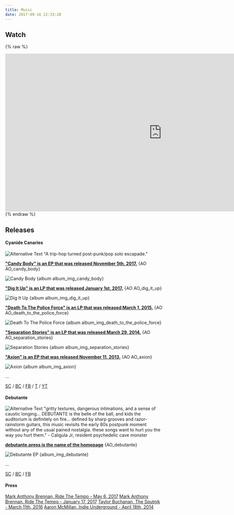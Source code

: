 ```yaml
---
title: Music
date: 2017-09-16 22:33:20
---
```


## Watch
{% raw %}
<iframe width="1000" height="505" src="https://www.youtube.com/embed/7hpZ09RvidQ?rel=0&amp;controls=0" frameborder="0" allowfullscreen></iframe>
{% endraw %}

## Releases
#### Cyanide Canaries
![Alternative Text](/images/cyanidecanariesphoto.jpg "Callbacks")
"A trip-hop turned post-punk/pop solo escapade."

**["Candy Body" is an EP that was released November 5th, 2017.](https://cyanidecanaries.bandcamp.com/album/candy-body-ep)** {AO AO_candy_body} 

![Candy Body](/images/albums/candybody.jpg) {album album_img_candy_body}

**["Dig It Up" is an LP that was released January 1st, 2017.](https://cyanidecanaries.bandcamp.com/album/dig-it-up)** {AO AO_dig_it_up} 

![Dig It Up](/images/albums/dig_it_up.jpg) {album album_img_dig_it_up}

**["Death To The Police Force" is an LP that was released March 1, 2015.](https://cyanidecanaries.bandcamp.com/album/death-to-the-police-force)** {AO AO_death_to_the_police_force} 

![Death To The Police Force](/images/albums/death.jpg) {album album_img_death_to_the_police_force}

**["Separation Stories" is an LP that was released March 29, 2014.](https://cyanidecanaries.bandcamp.com/album/separation-stories)** {AO AO_separation_stories} 

![Separation Stories](/images/albums/separation.jpg) {album album_img_separation_stories}

**["Axion" is an EP that was released November 11, 2013.](https://cyanidecanaries.bandcamp.com/album/axion-ep)** {AO AO_axion} 

![Axion](/images/albums/axion.jpg) {album album_img_axion}

...

[SC](https://soundcloud.com/cyanidecanaries) / [BC](https://cyanidecanaries.bandcamp.com/album/dig-it-up) / [FB](https://www.facebook.com/cyanidecanaries/) / [T](https://twitter.com/CYANIDECANARIES) / [YT](https://www.youtube.com/watch?v=l7MafnGXWDE&t=1011s)

#### Debutante
![Alternative Text](https://f4.bcbits.com/img/0009394230_100.png "Callbacks")
"gritty textures, dangerous intimations, and a sense of caustic longing... DEBUTANTE is the belle of the ball, and kids the auditorium is definitely on fire... defined by sharp grooves and razor-rainstorm guitars, this music revisits the early 80s postpunk moment without any of the usual pained nostalgia. these songs want to hurt you the way you hurt them." - Caligula Jr, resident psychedelic cave monster

**[debutante.press is the name of the homepage](http://debutante.press)** {AO_debutante} 

![Debutante EP](/images/albums/debutante.PNG) {album_img_debutante}

...

[SC](https://soundcloud.com/cyanidecanaries/sets/debutante-debutante-ep) / [BC](https://debutante-band.bandcamp.com/releases) / [FB](https://www.facebook.com/debutantee)

#### Press
[Mark Anthony Brennan, Ride The Tempo - May 6, 2017](http://ridethetempo.com/2017/05/06/listen-debutante-domain-knowledge/)
[Mark Anthony Brennan, Ride The Tempo - January 17, 2017](http://ridethetempo.com/2017/01/17/listen-cyanide-canaries-head/)
[Taylor Buchanan, The Sputnik - March 11th, 2016](http://www.thesputnik.ca/whats-your-thing-11/)
[Aaron McMillan, Indie Underground -  April 18th, 2014](http://indieunderground.ca/indie-music/new-unsigned-music-cyanide-canaries-hometown-vigilanteens-indie-electro.html)
